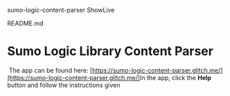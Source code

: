 sumo-logic-content-parser
ShowLive

README.md

Sumo Logic Library Content Parser
=================
​
The app can be found here:  [https://sumo-logic-content-parser.glitch.me/](https://sumo-logic-content-parser.glitch.me/)
​
In the app, click the __Help__ button and follow the instructions given
​
